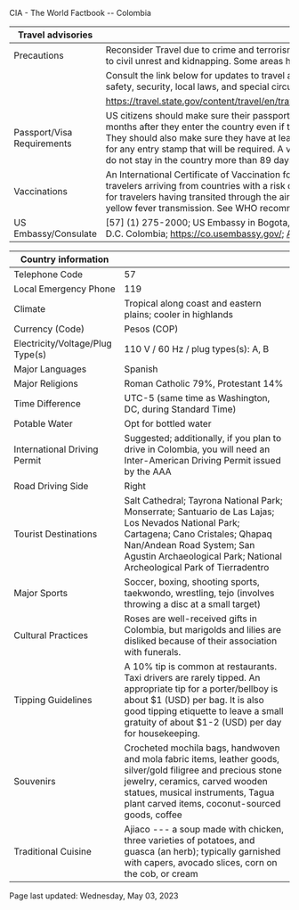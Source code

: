 CIA - The World Factbook -- Colombia

| Travel advisories | |
| --- | --- |
| Precautions | Reconsider Travel due to crime and terrorism. Exercise increased caution due to civil unrest and kidnapping. Some areas have increased risk. |
| | Consult the link below for updates to travel advisories and statements on safety, security, local laws, and special circumstances in this country. |
| | <https://travel.state.gov/content/travel/en/traveladvisories/traveladvisories.html> |
| Passport/Visa Requirements | US citizens should make sure their passport will not expire for at least 6 months after they enter the country even if they do not intend to stay that long. They should also make sure they have at least 1 blank page in their passport for any entry stamp that will be required. A visa is not required as long as you do not stay in the country more than 89 days. |
| Vaccinations | An International Certificate of Vaccination for yellow fever is required for travelers arriving from countries with a risk of yellow fever transmission and for travelers having transited through the airport of a country with risk of yellow fever transmission. See WHO recommendations.  <http://www.who.int/> |
| US Embassy/Consulate | [57] (1) 275-2000; US Embassy in Bogota, Carrera 45 No. 24B-27 Bogotá, D.C. Colombia; https://co.usembassy.gov/; ACSBogota@state.gov |

| Country information |  |
| --- | --- |
| Telephone Code | 57 |
| Local Emergency Phone | 119 |
| Climate | Tropical along coast and eastern plains; cooler in highlands |
| Currency (Code) | Pesos (COP) |
| Electricity/Voltage/Plug Type(s) | 110 V / 60 Hz / plug types(s): A, B |
| Major Languages | Spanish |
| Major Religions | Roman Catholic 79%, Protestant 14% |
| Time Difference | UTC-5 (same time as Washington, DC, during Standard Time) |
| Potable Water | Opt for bottled water |
| International Driving Permit | Suggested; additionally, if you plan to drive in Colombia, you will need an Inter-American Driving Permit issued by the AAA |
| Road Driving Side | Right |
| Tourist Destinations | Salt Cathedral; Tayrona National Park; Monserrate; Santuario de Las Lajas; Los Nevados National Park; Cartagena; Cano Cristales; Qhapaq Nan/Andean Road System; San Agustin Archaeological Park; National Archeological Park of Tierradentro |
| Major Sports | Soccer, boxing, shooting sports, taekwondo, wrestling, tejo (involves throwing a disc at a small target) |
| Cultural Practices | Roses are well-received gifts in Colombia, but marigolds and lilies are disliked because of their association with funerals. |
| Tipping Guidelines | A 10% tip is common at restaurants. Taxi drivers are rarely tipped. An appropriate tip for a porter/bellboy is about $1 (USD) per bag. It is also good tipping etiquette to leave a small gratuity of about $1-2 (USD) per day for housekeeping. |
| Souvenirs | Crocheted mochila bags, handwoven and mola fabric items, leather goods, silver/gold filigree and precious stone jewelry, ceramics, carved wooden statues, musical instruments, Tagua plant carved items, coconut-sourced goods, coffee |
| Traditional Cuisine | Ajiaco --- a soup made with chicken, three varieties of potatoes, and guasca (an herb); typically garnished with capers, avocado slices, corn on the cob, or cream |

Page last updated: Wednesday, May 03, 2023
